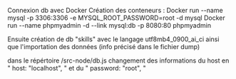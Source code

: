 Connexion db avec Docker
Création des conteneurs : 
Docker run --name mysql -p 3306:3306 -e MYSQL_ROOT_PASSWORD=root -d mysql
Docker run --name phpmyadmin -d --link mysql:db -p 8080:80 phpmyadmin

Ensuite création de db "skills" avec le langage utf8mb4_0900_ai_ci ainsi que l'importation des données (info précisé dans le fichier dump)

dans le répértoire /src-node/db.js changement des informations du host en " host: "localhost", " et du " password: "root", "

